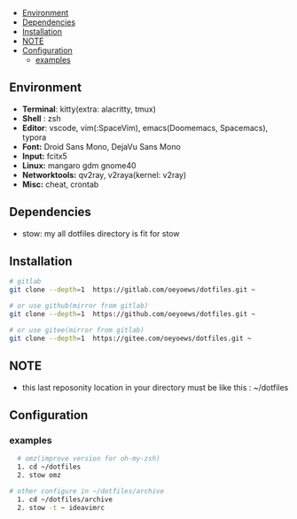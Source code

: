 <!-- vim-markdown-toc Marked -->

- [Environment](#environment)
- [Dependencies](#dependencies)
- [Installation](#installation)
- [NOTE](#note)
- [Configuration](#configuration)
  - [examples](#examples)

<!-- vim-markdown-toc -->

Environment
---

- **Terminal**: kitty(extra: alacritty, tmux) 
- **Shell** : zsh
- **Editor**: vscode, vim(:SpaceVim), emacs(Doomemacs, Spacemacs), typora
- **Font:** Droid Sans Mono, DejaVu Sans Mono
- **Input:** fcitx5
- **Linux:**  mangaro gdm gnome40
- **Networktools:** qv2ray, v2raya(kernel: v2ray)
- **Misc:** cheat, crontab

Dependencies
---

- stow: my all dotfiles directory is fit for stow

Installation
---
```zsh
# gitlab
git clone --depth=1  https://gitlab.com/oeyoews/dotfiles.git ~
```

```zsh
# or use github(mirror from gitlab)
git clone --depth=1  https://github.com/oeyoews/dotfiles.git ~
```

```zsh
# or use gitee(mirror from gitlab)
git clone --depth=1  https://gitee.com/oeyoews/dotfiles.git ~
```

NOTE
---

- this last reposonity location in your directory  must be like this : ~/dotfiles

Configuration
-

### examples
```zsh
  # omz(improve version for oh-my-zsh)
  1. cd ~/dotfiles
  2. stow omz
```

```zsh 
# other configure in ~/dotfiles/archive
  1. cd ~/dotfiles/archive
  2. stow -t ~ ideavimrc
```
